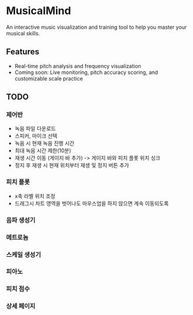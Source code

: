 # MusicalMind

An interactive music visualization and training tool to help you master your musical skills.

## Features
- Real-time pitch analysis and frequency visualization
- Coming soon: Live monitoring, pitch accuracy scoring, and customizable scale practice

## TODO

### 제어반

* 녹음 파일 다운로드
* 스피커, 마이크 선택
* 녹음 시 현재 녹음 진행 시간
* 최대 녹음 시간 제한(10분)
* 재생 시간 이동 (게이지 바 추가) -> 게이지 바와 피치 플롯 위치 싱크
* 정지 후 재생 시 현재 위치부터 재생 및 정지 버튼 추가

### 피치 플롯

* x축 라벨 위치 조정
* 드래그시 차트 영역을 벗어나도 마우스업을 하지 않으면 계속 이동되도록

### 음파 생성기

### 메트로놈

### 스케일 생성기

### 피아노

### 피치 점수

### 상세 페이지

